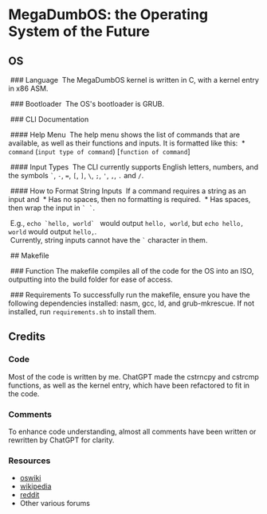 # MegaDumbOS: the Operating System of the Future

## OS

&nbsp;### Language
&nbsp;The MegaDumbOS kernel is written in C, with a kernel entry in x86 ASM.

&nbsp;### Bootloader
&nbsp;The OS's bootloader is GRUB.

&nbsp;### CLI Documentation

&nbsp;#### Help Menu
&nbsp;The help menu shows the list of commands that are available, as well as their functions and inputs. It is formatted like this:
&nbsp;* `command` (`input type of command`) [`function of command`]

&nbsp;#### Input Types
&nbsp;The CLI currently supports English letters, numbers, and the symbols `` ` ``, `-`, `=`, `[`, `]`, `\`, `;`, `'`, `,`, `.` and `/`.

&nbsp;#### How to Format String Inputs
&nbsp;If a command requires a string as an input and
&nbsp;* Has no spaces, then no formatting is required.
&nbsp;* Has spaces, then wrap the input in `` ` ` ``.
  
&nbsp;E.g., ``echo `hello, world` `` would output `hello, world`, but `echo hello, world` would output `hello,`.  
&nbsp;Currently, string inputs cannot have the `` ` `` character in them.

&nbsp;## Makefile

&nbsp;### Function
The makefile compiles all of the code for the OS into an ISO, outputting into the build folder for ease of access.

&nbsp;### Requirements
To successfully run the makefile, ensure you have the following dependencies installed: nasm, gcc, ld, and grub-mkrescue. If not installed, run `requirements.sh` to install them.

## Credits

### Code
Most of the code is written by me. ChatGPT made the cstrncpy and cstrcmp functions, as well as the kernel entry, which have been refactored to fit in the code.

### Comments
To enhance code understanding, almost all comments have been written or rewritten by ChatGPT for clarity.

### Resources
* [oswiki](https://wiki.osdev.org)
* [wikipedia](https://www.wikipedia.org/)
* [reddit](https://www.reddit.com/)
* Other various forums
